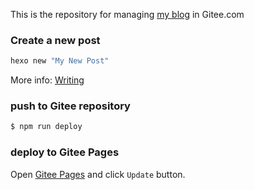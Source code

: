 This is the repository for managing [my blog](https://nextwave.gitee.io) in Gitee.com

### Create a new post

``` bash
hexo new "My New Post"
```

More info: [Writing](https://hexo.io/docs/writing.html)


### push to Gitee repository

``` bash
$ npm run deploy
```

### deploy to Gitee Pages

Open [Gitee Pages](https://gitee.com/nextwave/nextwave/pages) and click `Update` button.

